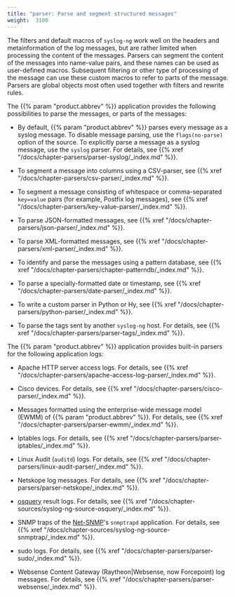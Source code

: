 ```yaml
---
title: "parser: Parse and segment structured messages"
weight:  3100
---
```

<!-- DISCLAIMER: This file is based on the syslog-ng Open Source Edition documentation https://github.com/balabit/syslog-ng-ose-guides/commit/2f4a52ee61d1ea9ad27cb4f3168b95408fddfdf2 and is used under the terms of The syslog-ng Open Source Edition Documentation License. The file has been modified by Axoflow. -->

The filters and default macros of `syslog-ng` work well on the headers and metainformation of the log messages, but are rather limited when processing the content of the messages. Parsers can segment the content of the messages into name-value pairs, and these names can be used as user-defined macros. Subsequent filtering or other type of processing of the message can use these custom macros to refer to parts of the message. Parsers are global objects most often used together with filters and rewrite rules.

The {{% param "product.abbrev" %}} application provides the following possibilities to parse the messages, or parts of the messages:

  - By default, {{% param "product.abbrev" %}} parses every message as a syslog message. To disable message parsing, use the `flags(no-parse)` option of the source. To explicitly parse a message as a syslog message, use the `syslog` parser. For details, see {{% xref "/docs/chapter-parsers/parser-syslog/_index.md" %}}.

  - To segment a message into columns using a CSV-parser, see {{% xref "/docs/chapter-parsers/csv-parser/_index.md" %}}.

  - To segment a message consisting of whitespace or comma-separated `key=value` pairs (for example, Postfix log messages), see {{% xref "/docs/chapter-parsers/key-value-parser/_index.md" %}}.

  - To parse JSON-formatted messages, see {{% xref "/docs/chapter-parsers/json-parser/_index.md" %}}.

  - To parse XML-formatted messages, see {{% xref "/docs/chapter-parsers/xml-parser/_index.md" %}}.

  - To identify and parse the messages using a pattern database, see {{% xref "/docs/chapter-parsers/chapter-patterndb/_index.md" %}}.

  - To parse a specially-formatted date or timestamp, see {{% xref "/docs/chapter-parsers/date-parser/_index.md" %}}.

  - To write a custom parser in Python or Hy, see {{% xref "/docs/chapter-parsers/python-parser/_index.md" %}}.

  - To parse the tags sent by another `syslog-ng` host. For details, see {{% xref "/docs/chapter-parsers/parser-tags/_index.md" %}}.

The {{% param "product.abbrev" %}} application provides built-in parsers for the following application logs:

  - Apache HTTP server access logs. For details, see {{% xref "/docs/chapter-parsers/apache-access-log-parser/_index.md" %}}.

  - Cisco devices. For details, see {{% xref "/docs/chapter-parsers/cisco-parser/_index.md" %}}.

  - Messages formatted using the enterprise-wide message model (EWMM) of {{% param "product.abbrev" %}}. For details, see {{% xref "/docs/chapter-parsers/parser-ewmm/_index.md" %}}.

  - Iptables logs. For details, see {{% xref "/docs/chapter-parsers/parser-iptables/_index.md" %}}.

  - Linux Audit (`auditd`) logs. For details, see {{% xref "/docs/chapter-parsers/linux-audit-parser/_index.md" %}}.

  - Netskope log messages. For details, see {{% xref "/docs/chapter-parsers/parser-netskope/_index.md" %}}.

  - [osquery](https://osquery.io) result logs. For details, see {{% xref "/docs/chapter-sources/syslog-ng-source-osquery/_index.md" %}}.

  - SNMP traps of the [Net-SNMP](http://www.net-snmp.org)'s `snmptrapd` application. For details, see {{% xref "/docs/chapter-sources/syslog-ng-source-snmptrap/_index.md" %}}.

  - sudo logs. For details, see {{% xref "/docs/chapter-parsers/parser-sudo/_index.md" %}}.

  - Websense Content Gateway (Raytheon|Websense, now Forcepoint) log messages. For details, see {{% xref "/docs/chapter-parsers/parser-websense/_index.md" %}}.

